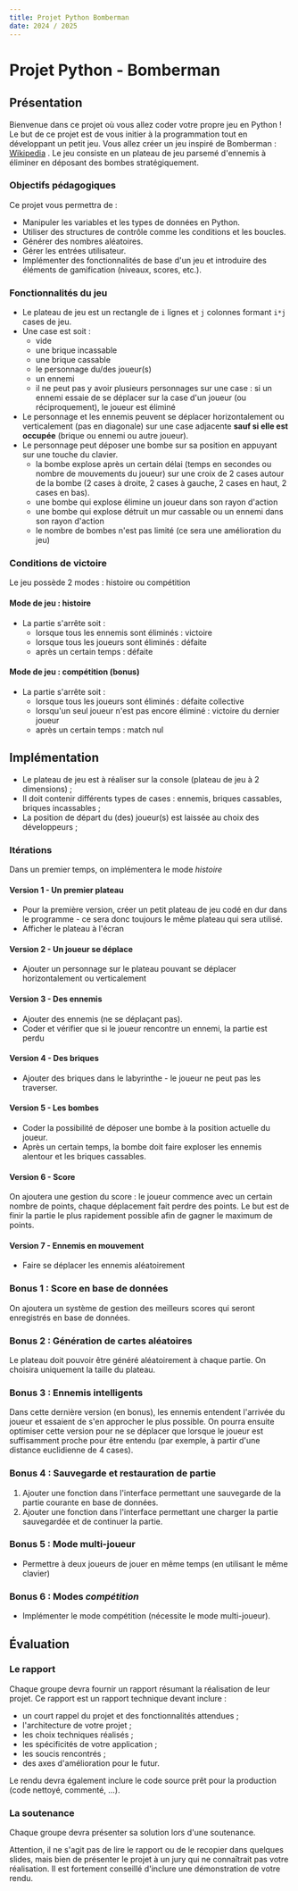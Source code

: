 ```yaml
---
title: Projet Python Bomberman
date: 2024 / 2025
---
```


# Projet Python - Bomberman

## Présentation

Bienvenue dans ce projet où vous allez coder votre propre jeu en Python ! Le but de ce projet est de vous initier à la programmation tout en développant un petit jeu. Vous allez créer un jeu inspiré de Bomberman : [Wikipedia](https://en.wikipedia.org/wiki/Bomberman) . Le jeu consiste en un plateau de jeu parsemé d'ennemis à éliminer en déposant des bombes stratégiquement.

### Objectifs pédagogiques

Ce projet vous permettra de :

- Manipuler les variables et les types de données en Python.
- Utiliser des structures de contrôle comme les conditions et les boucles.
- Générer des nombres aléatoires.
- Gérer les entrées utilisateur.
- Implémenter des fonctionnalités de base d'un jeu et introduire des éléments de gamification (niveaux, scores, etc.).

### Fonctionnalités du jeu

- Le plateau de jeu est un rectangle de `i` lignes et `j` colonnes formant `i*j` cases de jeu.
- Une case est soit :
  - vide
  - une brique incassable
  - une brique cassable
  - le personnage du/des joueur(s)
  - un ennemi
  - il ne peut pas y avoir plusieurs personnages sur une case : si un ennemi essaie de se déplacer sur la case d'un joueur (ou réciproquement), le joueur est éliminé
- Le personnage et les ennemis peuvent se déplacer horizontalement ou verticalement (pas en diagonale) sur une case adjacente **sauf si elle est occupée** (brique ou ennemi ou autre joueur).
- Le personnage peut déposer une bombe sur sa position en appuyant sur une touche du clavier.
  - la bombe explose après un certain délai (temps en secondes ou nombre de mouvements du joueur) sur une croix de 2 cases autour de la bombe (2 cases à droite, 2 cases à gauche, 2 cases en haut, 2 cases en bas).
  - une bombe qui explose élimine un joueur dans son rayon d'action
  - une bombe qui explose détruit un mur cassable ou un ennemi dans son rayon d'action
  - le nombre de bombes n'est pas limité (ce sera une amélioration du jeu)

### Conditions de victoire

Le jeu possède 2 modes : histoire ou compétition

#### Mode de jeu : histoire

- La partie s'arrête soit :
  - lorsque tous les ennemis sont éliminés : victoire
  - lorsque tous les joueurs sont éliminés : défaite
  - après un certain temps : défaite

#### Mode de jeu : compétition (bonus)

- La partie s'arrête soit :
  - lorsque tous les joueurs sont éliminés : défaite collective
  - lorsqu'un seul joueur n'est pas encore éliminé : victoire du dernier joueur
  - après un certain temps : match nul

## Implémentation

- Le plateau de jeu est à réaliser sur la console (plateau de jeu à 2 dimensions) ;
- Il doit contenir différents types de cases : ennemis, briques cassables, briques incassables ;
- La position de départ du (des) joueur(s) est laissée au choix des développeurs ;

### Itérations

Dans un premier temps, on implémentera le mode _histoire_

#### Version 1 - Un premier plateau

- Pour la première version, créer un petit plateau de jeu codé en dur dans le programme - ce sera donc toujours le même plateau qui sera utilisé.
- Afficher le plateau à l'écran

#### Version 2 - Un joueur se déplace

- Ajouter un personnage sur le plateau pouvant se déplacer horizontalement ou verticalement

#### Version 3 - Des ennemis

- Ajouter des ennemis (ne se déplaçant pas).
- Coder et vérifier que si le joueur rencontre un ennemi, la partie est perdu

#### Version 4 - Des briques

- Ajouter des briques dans le labyrinthe - le joueur ne peut pas les traverser.

#### Version 5 - Les bombes

- Coder la possibilité de déposer une bombe à la position actuelle du joueur.
- Après un certain temps, la bombe doit faire exploser les ennemis alentour et les briques cassables.

#### Version 6 - Score

On ajoutera une gestion du score : le joueur commence avec un certain nombre de points, chaque déplacement fait perdre des points. Le but est de finir la partie le plus rapidement possible afin de gagner le maximum de points.

#### Version 7 - Ennemis en mouvement

- Faire se déplacer les ennemis aléatoirement

### Bonus 1 : Score en base de données

On ajoutera un système de gestion des meilleurs scores qui seront enregistrés en base de données.

### Bonus 2 : Génération de cartes aléatoires

Le plateau doit pouvoir être généré aléatoirement à chaque partie. On choisira uniquement la taille du plateau.

### Bonus 3 : Ennemis intelligents

Dans cette dernière version (en bonus), les ennemis entendent l'arrivée du joueur et essaient de s'en approcher le plus possible. On pourra ensuite optimiser cette version pour ne se déplacer que lorsque le joueur est suffisamment proche pour être entendu (par exemple, à partir d'une distance euclidienne de 4 cases).

### Bonus 4 : Sauvegarde et restauration de partie

1. Ajouter une fonction dans l'interface permettant une sauvegarde de la partie courante en base de données.
2. Ajouter une fonction dans l'interface permettant une charger la partie sauvegardée et de continuer la partie.

### Bonus 5 : Mode multi-joueur

- Permettre à deux joueurs de jouer en même temps (en utilisant le même clavier)

### Bonus 6 : Modes _compétition_

- Implémenter le mode compétition (nécessite le mode multi-joueur).

## Évaluation

### Le rapport

Chaque groupe devra fournir un rapport résumant la réalisation de leur projet. Ce rapport est un rapport technique devant inclure :

- un court rappel du projet et des fonctionnalités attendues ;
- l'architecture de votre projet ;
- les choix techniques réalisés ;
- les spécificités de votre application ;
- les soucis rencontrés ;
- des axes d'amélioration pour le futur.

Le rendu devra également inclure le code source prêt pour la production (code nettoyé, commenté, ...).

### La soutenance

Chaque groupe devra présenter sa solution lors d'une soutenance.

Attention, il ne s'agit pas de lire le rapport ou de le recopier dans quelques slides, mais bien de présenter le projet à un jury qui ne connaîtrait pas votre réalisation. Il est fortement conseillé d'inclure une démonstration de votre rendu.

